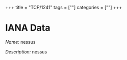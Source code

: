 +++
title = "TCP/1241"
tags = [""]
categories = [""]
+++

# IANA Data

_Name:_ nessus

_Description:_ nessus

